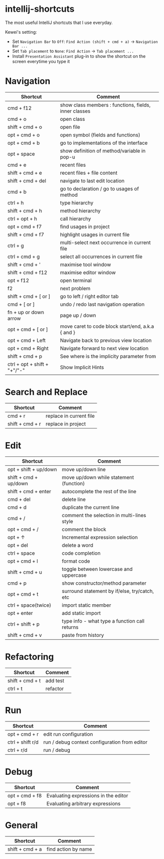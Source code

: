 # intellij-shortcuts
The most useful IntelliJ shortcuts that I use everyday.

Kewei's setting:

- Set `Navigation Bar` to `Off`: `Find Action (shift + cmd + a)` -> `Navigation Bar ...`
- Set `Tab placement` to `None`: `Find Action` -> `Tab placement ...`
- Install `Presentation Assistant` plug-in to show the shortcut on the screen everytime you type it

# Navigation
| Shortcut                     | Comment                                               |
| ---------------------------- | ----------------------------------------------------- |
| cmd + f12                    | show class members : functions, fields, inner classes |
| cmd + o                      | open class                                            |
| shift + cmd + o              | open file                                             |
| opt + cmd + o                | open symbol (fields and functions)                    |
| opt + cmd + b                | go to implementations of the interface                |
| opt + space                  | show definition of method/variable in pop-u           |
| cmd + e                      | recent files                                          |
| shift + cmd + e              | recent files + file content                           |
| shift + cmd + del            | navigate to last edit location                        |
| cmd + b                      | go to declaration / go to usages of method            |
| ctrl + h                     | type hierarchy                                        |
| shift + cmd + h              | method hierarchy                                      |
| ctrl + opt + h               | call hierarchy                                        |
| opt + cmd + f7               | find usages in project                                |
| shift + cmd + f7             | highlight usages in current file                      |
| ctrl + g                     | multi-select next occurrence in current file          |
| ctrl + cmd + g               | select all occurrences in current file                |
| shift + cmd + '              | maximise tool window                                  |
| shift + cmd + f12            | maximise editor window                                |
| opt + f12                    | open terminal                                         |
| f2                           | next problem                                          |
| shift + cmd + [ or ]         | go to left / right editor tab                         |
| cmd + [ or ]                 | undo / redo last navigation operation                 |
| fn + up or down arrow        | page up / down                                        |
| opt + cmd + [ or ]           | move caret to code block start/end, a.k.a { and }     |
| opt + cmd + Left             | Navigate back to previous view location               |
| opt + cmd + Right            | Navigate forward to next view location                |
| shift + cmd + p              | See where is the implicity parameter from             |
| ctrl + opt + shift + "+"/"-" | Show Implicit Hints                                   |

# Search and Replace
| Shortcut        | Comment                 |
| --------------- | ----------------------- |
| cmd + r         | replace in current file |
| shift + cmd + r | replace in project      |

# Edit
| Shortcut              | Comment                                       |
| --------------------- | --------------------------------------------- |
| opt + shift + up/down | move up/down line                             |
| shift + cmd + up/down | move up/down while statement (function)       |
| shift + cmd + enter   | autocomplete the rest of the line             |
| cmd + del             | delete line                                   |
| cmd + d               | duplicate the current line                    |
| cmd + /               | comment the selection in multi-lines style    |
| opt + cmd + /         | comment the block                             |
| opt + ↑               | Incremental expression selection              |
| opt + del             | delete a word                                 |
| ctrl + space          | code completion                               |
| opt + cmd + l         | format code                                   |
| shift + cmd + u       | toggle between lowercase and uppercase        |
| cmd + p               | show constructor/method parameter             |
| opt + cmd + t         | surround statement by if/else, try/catch, etc |
| ctrl + space(twice)   | import static member                          |
| opt + enter           | add static import                             |
| ctrl + shift + p      | type info - what type a function call returns |
| shift + cmd + v       | paste from history                            |

# Refactoring
| Shortcut        | Comment  |
| --------------- | -------- |
| shift + cmd + t | add test |
| ctrl + t        | refactor |

# Run
| Shortcut         | Comment                                       |
| ---------------- | --------------------------------------------- |
| opt + cmd + r    | edit run configuration                        |
| ctrl + shift r/d | run / debug context configuration from editor |
| ctrl + r/d       | run / debug                                   |

# Debug
| Shortcut       | Comment                              |
| -------------- | ------------------------------------ |
| opt + cmd + f8 | Evaluating expressions in the editor |
| opt + f8       | Evaluating arbitrary expressions     |

# General
| Shortcut        | Comment             |
| --------------- | ------------------- |
| shift + cmd + a | find action by name |
